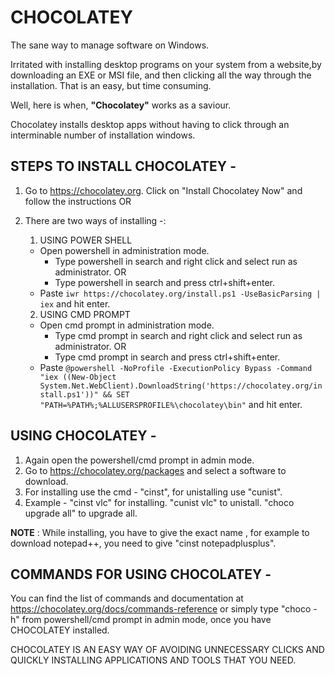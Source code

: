 #  CHOCOLATEY
The sane way to manage software on Windows.

Irritated with installing desktop programs on your system from a website,by downloading an EXE or MSI file, and then clicking all the way through the installation. That is an easy, but time consuming.

Well, here is when, **"Chocolatey"** works as a saviour.

Chocolatey installs desktop apps without having to click through an interminable number of installation windows.





 ## STEPS TO INSTALL CHOCOLATEY -

1. Go to https://chocolatey.org. Click on "Install Chocolatey Now" and follow the instructions OR
2. There are two ways of installing -:
   1. USING POWER SHELL  
     
     * Open powershell in administration mode.
       - Type powershell in search and right click and select run as administrator. OR
       - Type powershell in search and press ctrl+shift+enter.
     * Paste 
       ```iwr https://chocolatey.org/install.ps1 -UseBasicParsing | iex``` and hit enter.
       
  
   
   2. USING CMD PROMPT
   
     * Open cmd prompt in administration mode.
       - Type cmd prompt in search and right click and select run as administrator.  OR
       - Type cmd prompt in search and press ctrl+shift+enter.
     * Paste ```@powershell -NoProfile -ExecutionPolicy Bypass -Command "iex ((New-Object System.Net.WebClient).DownloadString('https://chocolatey.org/install.ps1'))" && SET "PATH=%PATH%;%ALLUSERSPROFILE%\chocolatey\bin"```
            and hit enter.
            
            
           

## USING CHOCOLATEY -

1. Again open the powershell/cmd prompt in admin mode.
2. Go to https://chocolatey.org/packages and select a software to download.
3. For installing use the cmd - "cinst", for unistalling use "cunist".
4. Example - "cinst vlc" for installing. "cunist vlc" to unistall. "choco upgrade all" to upgrade all.


**NOTE** : While installing, you have to give the exact name , for example to download notepad++, you need to give "cinst notepadplusplus".





## COMMANDS FOR USING CHOCOLATEY -

You can find the list of commands and documentation at https://chocolatey.org/docs/commands-reference or simply type "choco -h" from  powershell/cmd prompt in admin mode, once you have CHOCOLATEY installed.
   
 CHOCOLATEY IS AN EASY WAY OF AVOIDING UNNECESSARY CLICKS AND QUICKLY INSTALLING APPLICATIONS AND TOOLS THAT YOU NEED.    
